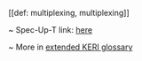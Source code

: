 [[def: multiplexing, multiplexing]]

~ Spec-Up-T link: <a href='https://weboftrust.github.io/WOT-terms/docs/glossary/multiplexing'>here</a>

~ More in <a href="https://weboftrust.github.io/WOT-terms/docs/glossary/multiplexing">extended KERI glossary</a>
